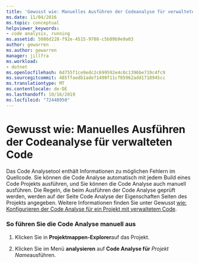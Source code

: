 ```yaml
---
title: 'Gewusst wie: Manuelles Ausführen der Codeanalyse für verwalteten Code'
ms.date: 11/04/2016
ms.topic: conceptual
helpviewer_keywords:
- code analysis, running
ms.assetid: 5086d228-f92e-4515-9708-c5b89b9e9a03
author: gewarren
ms.author: gewarren
manager: jillfra
ms.workload:
- dotnet
ms.openlocfilehash: 6d755f1ce9edc2c699592e4c0c1396be719c4fc9
ms.sourcegitcommit: 485ffaedb1ade71490f11cf05962add1718945cc
ms.translationtype: MT
ms.contentlocale: de-DE
ms.lasthandoff: 10/16/2019
ms.locfileid: "72448950"
---
```

# <a name="how-to-run-code-analysis-manually-for-managed-code"></a>Gewusst wie: Manuelles Ausführen der Codeanalyse für verwalteten Code
Das Code Analysetool enthält Informationen zu möglichen Fehlern im Quellcode. Sie können die Code Analyse automatisch mit jedem Build eines Code Projekts ausführen, und Sie können die Code Analyse auch manuell ausführen. Die Regeln, die beim Ausführen der Code Analyse geprüft werden, werden auf der Seite Code Analyse der Eigenschaften Seiten des Projekts angegeben. Weitere Informationen finden Sie unter Gewusst [wie: Konfigurieren der Code Analyse für ein Projekt mit verwaltetem Code](../code-quality/how-to-configure-code-analysis-for-a-managed-code-project.md).

### <a name="to-run-code-analysis-manually"></a>So führen Sie die Code Analyse manuell aus

1. Klicken Sie in **Projektmappen-Explorer**auf das Projekt.

2. Klicken Sie im Menü **analysieren** auf **Code Analyse für** *Projekt Name*ausführen.
